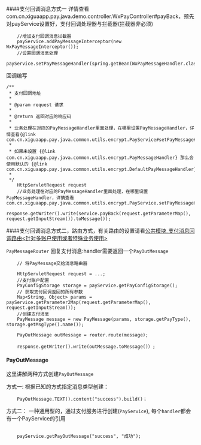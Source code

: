   ####支付回调消息方式一
    详情查看  com.cn.xiguaapp.pay.java.demo.controller.WxPayController#payBack，预先对payService设置好，支付回调处理器与拦截器(拦截器非必须)
```
    //增加支付回调消息拦截器
    payService.addPayMessageInterceptor(new WxPayMessageInterceptor());
    //设置回调消息处理
    payService.setPayMessageHandler(spring.getBean(WxPayMessageHandler.class));

```
回调编写

```
/**
 * 支付回调地址
 *
 * @param request 请求
 *
 * @return 返回对应的响应码
 *
 * 业务处理在对应的PayMessageHandler里面处理，在哪里设置PayMessageHandler，详情查看{@link com.cn.xiguaapp.pay.java.common.utils.encrypt.PayService#setPayMessageHandler(com.cn.xiguaapp.pay.java.common.utils.encrypt.PayMessageHandler)}
 *
 * 如果未设置 {@link com.cn.xiguaapp.pay.java.common.utils.encrypt.PayMessageHandler} 那么会使用默认的 {@link com.cn.xiguaapp.pay.java.common.utils.encrypt.DefaultPayMessageHandler}
 *
 */
    HttpServletRequest request
    //业务处理在对应的PayMessageHandler里面处理，在哪里设置PayMessageHandler，详情查看com.cn.xiguaapp.pay.java.common.utils.encrypt.PayService.setPayMessageHandler()
         response.getWriter().write(service.payBack(request.getParameterMap(), request.getInputStream()).toMessage());
```




  ####支付回调消息方式二，路由方式，有关路由的设置请看[公共模块_支付消息回调路由<针对多账户使用或者特殊业务使用>](https://gitee.com/egzosn/pay-java-parent/wikis/%E6%94%AF%E4%BB%98%E6%B6%88%E6%81%AF%E5%9B%9E%E8%B0%83%E8%B7%AF%E7%94%B1%3C%E9%92%88%E5%AF%B9%E5%A4%9A%E8%B4%A6%E6%88%B7%E4%BD%BF%E7%94%A8%E6%88%96%E8%80%85%E7%89%B9%E6%AE%8A%E4%B8%9A%E5%8A%A1%E4%BD%BF%E7%94%A8%3E?sort_id=91575)


`PayMessageRouter` 回复支付消息:handler需要返回一个`PayOutMessage`


```
    // 将PayMessage交给消息路由器

    HttpServletRequest request = ...;
    //支付账户配置
    PayConfigStorage storage = payService.getPayConfigStorage();
    // 获取支付回调返回的所有参数
    Map<String, Object> params = payService.getParameter2Map(request.getParameterMap(), request.getInputStream());
    //创建支付消息
    PayMessage message = new PayMessage(params, storage.getPayType(), storage.getMsgType().name());

    PayOutMessage outMessage = router.route(message);
    
    response.getWriter().write(outMessage.toMessage()）;

```

#### PayOutMessage

这里讲解两种方式创建`PayOutMessage`

方式一: 根据已知的方式指定消息类型创建：

```
    PayOutMessage.TEXT().content("success").build()；

```

方式二： 一种通用型的，通过支付服务进行创建(`PayService`), 每个`handler`都会有一个PayService的引用

```

    payService.getPayOutMessage("success", "成功");

```
 
